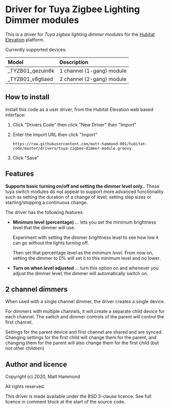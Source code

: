 # Driver for Tuya Zigbee Lighting Dimmer modules

This is a driver for *Tuya zigbee lighting dimmer modules* for the [Hubitat Elevation](https://hubitat.com/) platform.

Currently supported devices:

| Model                | Description                      |
| :------------------- | :------------------------------- |
| _TYZB01_qezuin6k     | 1 channel (1-gang) module        |
| _TYZB01_v8gtiaed     | 2 channel (2-gang) module        |

## How to install

Install this code as a user driver, from the Hubitat Elevation web based interface:

1. Click "Drivers Code" then click "New Driver" then "Import"

2. Enter the Import URL then click "Import"

   `https://raw.githubusercontent.com/matt-hammond-001/hubitat-code/master/drivers/tuya-zigbee-dimmer-module.groovy`
   
3. Click "Save"


## Features

**Supports basic turning on/off and setting the dimmer level only.**. These tuya switch modules do not appear to support more advanced functionality such as setting the duration of a change of level; setting step sizes or starting/stopping a continuous change.

The driver has the following features:

* **Minimum level (percentage)** ... lets you set the minimum brightness level that the dimmer will use.

    Experiment with setting the dimmer brightness level to see how low it can go without the lights turning off.
    
    Then set that percentage level as the *minimum level*. From now on, setting the dimmer to 0% will set it to this minimum level and no lower.

* **Turn on when level adjusted** ... turn this option on and whenever you adjust the dimmer level, the dimmer will automatically switch on.

## 2 channel dimmers

When used with a single channel dimmer, the driver creates a single device.

For dimmers with multiple channels, it will create a separate child device for each channel. The switch and dimmer controls of the parent will control the first channel.

Settings for the parent device and first channel are shared and are synced. Changing settings for the first child will change them for the parent, and changing them for the parent will also change them for the first child (but not other children)

## Author and licence

Copyright (c) 2020, Matt Hammond

All rights reserved.

This driver is made available under the BSD 3-clause licence. See full licence in comment block at the start of the source code.
